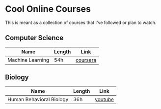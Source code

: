 # Cool Online Courses
This is meant as a collection of courses that I've followed or plan to watch.

## Computer Science

| Name | Length | Link |
| ------ | ------ | ------ |
| Machine Learning | 54h | [coursera](https://www.coursera.org/learn/machine-learning) |

## Biology

| Name | Length | Link |
| ------ | ------ | ------ |
| Human Behavioral Biology | 36h | [youtube](https://www.youtube.com/playlist?list=PLqeYp3nxIYpF7dW7qK8OvLsVomHrnYNjD) |
